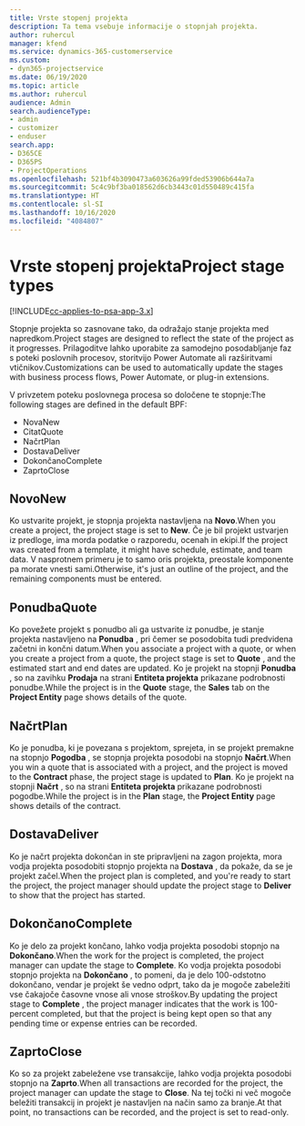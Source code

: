 ```yaml
---
title: Vrste stopenj projekta
description: Ta tema vsebuje informacije o stopnjah projekta.
author: ruhercul
manager: kfend
ms.service: dynamics-365-customerservice
ms.custom:
- dyn365-projectservice
ms.date: 06/19/2020
ms.topic: article
ms.author: ruhercul
audience: Admin
search.audienceType:
- admin
- customizer
- enduser
search.app:
- D365CE
- D365PS
- ProjectOperations
ms.openlocfilehash: 521bf4b3090473a603626a99fded53906b644a7a
ms.sourcegitcommit: 5c4c9bf3ba018562d6cb3443c01d550489c415fa
ms.translationtype: HT
ms.contentlocale: sl-SI
ms.lasthandoff: 10/16/2020
ms.locfileid: "4084807"
---
```

# <a name="project-stage-types"></a><span data-ttu-id="217fd-103">Vrste stopenj projekta</span><span class="sxs-lookup"><span data-stu-id="217fd-103">Project stage types</span></span> 

[!INCLUDE[cc-applies-to-psa-app-3.x](../includes/cc-applies-to-psa-app-3x.md)]

<span data-ttu-id="217fd-104">Stopnje projekta so zasnovane tako, da odražajo stanje projekta med napredkom.</span><span class="sxs-lookup"><span data-stu-id="217fd-104">Project stages are designed to reflect the state of the project as it progresses.</span></span> <span data-ttu-id="217fd-105">Prilagoditve lahko uporabite za samodejno posodabljanje faz s poteki poslovnih procesov, storitvijo Power Automate ali razširitvami vtičnikov.</span><span class="sxs-lookup"><span data-stu-id="217fd-105">Customizations can be used to automatically update the stages with business process flows, Power Automate, or plug-in extensions.</span></span>

<span data-ttu-id="217fd-106">V privzetem poteku poslovnega procesa so določene te stopnje:</span><span class="sxs-lookup"><span data-stu-id="217fd-106">The following stages are defined in the default BPF:</span></span>

- <span data-ttu-id="217fd-107">Nova</span><span class="sxs-lookup"><span data-stu-id="217fd-107">New</span></span>
- <span data-ttu-id="217fd-108">Citat</span><span class="sxs-lookup"><span data-stu-id="217fd-108">Quote</span></span>
- <span data-ttu-id="217fd-109">Načrt</span><span class="sxs-lookup"><span data-stu-id="217fd-109">Plan</span></span>
- <span data-ttu-id="217fd-110">Dostava</span><span class="sxs-lookup"><span data-stu-id="217fd-110">Deliver</span></span>
- <span data-ttu-id="217fd-111">Dokončano</span><span class="sxs-lookup"><span data-stu-id="217fd-111">Complete</span></span>
- <span data-ttu-id="217fd-112">Zaprto</span><span class="sxs-lookup"><span data-stu-id="217fd-112">Close</span></span> 

## <a name="new"></a><span data-ttu-id="217fd-113">Novo</span><span class="sxs-lookup"><span data-stu-id="217fd-113">New</span></span>

<span data-ttu-id="217fd-114">Ko ustvarite projekt, je stopnja projekta nastavljena na **Novo**.</span><span class="sxs-lookup"><span data-stu-id="217fd-114">When you create a project, the project stage is set to **New**.</span></span> <span data-ttu-id="217fd-115">Če je bil projekt ustvarjen iz predloge, ima morda podatke o razporedu, ocenah in ekipi.</span><span class="sxs-lookup"><span data-stu-id="217fd-115">If the project was created from a template, it might have schedule, estimate, and team data.</span></span> <span data-ttu-id="217fd-116">V nasprotnem primeru je to samo oris projekta, preostale komponente pa morate vnesti sami.</span><span class="sxs-lookup"><span data-stu-id="217fd-116">Otherwise, it's just an outline of the project, and the remaining components must be entered.</span></span>

## <a name="quote"></a><span data-ttu-id="217fd-117">Ponudba</span><span class="sxs-lookup"><span data-stu-id="217fd-117">Quote</span></span>

<span data-ttu-id="217fd-118">Ko povežete projekt s ponudbo ali ga ustvarite iz ponudbe, je stanje projekta nastavljeno na **Ponudba** , pri čemer se posodobita tudi predvidena začetni in končni datum.</span><span class="sxs-lookup"><span data-stu-id="217fd-118">When you associate a project with a quote, or when you create a project from a quote, the project stage is set to **Quote** , and the estimated start and end dates are updated.</span></span> <span data-ttu-id="217fd-119">Ko je projekt na stopnji **Ponudba** , so na zavihku **Prodaja** na strani **Entiteta projekta** prikazane podrobnosti ponudbe.</span><span class="sxs-lookup"><span data-stu-id="217fd-119">While the project is in the **Quote** stage, the **Sales** tab on the **Project Entity** page shows details of the quote.</span></span>

## <a name="plan"></a><span data-ttu-id="217fd-120">Načrt</span><span class="sxs-lookup"><span data-stu-id="217fd-120">Plan</span></span>

<span data-ttu-id="217fd-121">Ko je ponudba, ki je povezana s projektom, sprejeta, in se projekt premakne na stopnjo **Pogodba** , se stopnja projekta posodobi na stopnjo **Načrt**.</span><span class="sxs-lookup"><span data-stu-id="217fd-121">When you win a quote that is associated with a project, and the project is moved to the **Contract** phase, the project stage is updated to **Plan**.</span></span> <span data-ttu-id="217fd-122">Ko je projekt na stopnji **Načrt** , so na strani **Entiteta projekta** prikazane podrobnosti pogodbe.</span><span class="sxs-lookup"><span data-stu-id="217fd-122">While the project is in the **Plan** stage, the **Project Entity** page shows details of the contract.</span></span>

## <a name="deliver"></a><span data-ttu-id="217fd-123">Dostava</span><span class="sxs-lookup"><span data-stu-id="217fd-123">Deliver</span></span>

<span data-ttu-id="217fd-124">Ko je načrt projekta dokončan in ste pripravljeni na zagon projekta, mora vodja projekta posodobiti stopnjo projekta na **Dostava** , da pokaže, da se je projekt začel.</span><span class="sxs-lookup"><span data-stu-id="217fd-124">When the project plan is completed, and you're ready to start the project, the project manager should update the project stage to **Deliver** to show that the project has started.</span></span>

## <a name="complete"></a><span data-ttu-id="217fd-125">Dokončano</span><span class="sxs-lookup"><span data-stu-id="217fd-125">Complete</span></span> 

<span data-ttu-id="217fd-126">Ko je delo za projekt končano, lahko vodja projekta posodobi stopnjo na **Dokončano**.</span><span class="sxs-lookup"><span data-stu-id="217fd-126">When the work for the project is completed, the project manager can update the stage to **Complete**.</span></span> <span data-ttu-id="217fd-127">Ko vodja projekta posodobi stopnjo projekta na **Dokončano** , to pomeni, da je delo 100-odstotno dokončano, vendar je projekt še vedno odprt, tako da je mogoče zabeležiti vse čakajoče časovne vnose ali vnose stroškov.</span><span class="sxs-lookup"><span data-stu-id="217fd-127">By updating the project stage to **Complete** , the project manager indicates that the work is 100-percent completed, but that the project is being kept open so that any pending time or expense entries can be recorded.</span></span>

## <a name="close"></a><span data-ttu-id="217fd-128">Zaprto</span><span class="sxs-lookup"><span data-stu-id="217fd-128">Close</span></span>

<span data-ttu-id="217fd-129">Ko so za projekt zabeležene vse transakcije, lahko vodja projekta posodobi stopnjo na **Zaprto**.</span><span class="sxs-lookup"><span data-stu-id="217fd-129">When all transactions are recorded for the project, the project manager can update the stage to **Close**.</span></span> <span data-ttu-id="217fd-130">Na tej točki ni več mogoče beležiti transakcij in projekt je nastavljen na način samo za branje.</span><span class="sxs-lookup"><span data-stu-id="217fd-130">At that point, no transactions can be recorded, and the project is set to read-only.</span></span>
